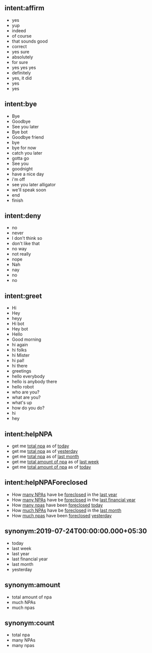 ## intent:affirm
- yes
- yup
- indeed
- of course
- that sounds good
- correct
- yes sure
- absolutely
- for sure
- yes yes yes
- definitely
- yes, it did
- yes
- yes

## intent:bye
- Bye
- Goodbye
- See you later
- Bye bot
- Goodbye friend
- bye
- bye for now
- catch you later
- gotta go
- See you
- goodnight
- have a nice day
- i'm off
- see you later alligator
- we'll speak soon
- end
- finish

## intent:deny
- no
- never
- I don't think so
- don't like that
- no way
- not really
- nope
- Nah
- nay
- no
- no

## intent:greet
- Hi
- Hey
- heyy
- Hi bot
- Hey bot
- Hello
- Good morning
- hi again
- hi folks
- hi Mister
- hi pal!
- hi there
- greetings
- hello everybody
- hello is anybody there
- hello robot
- who are you?
- what are you?
- what's up
- how do you do?
- hi
- hey

## intent:helpNPA
- get me [total npa](type:count) as of [today](time:2019-07-24T00:00:00.000+05:30)
- get me [total npa](type:count) as of [yesterday](time:2019-07-24T00:00:00.000+05:30)
- get me [total npa](type:count) as of [last month](time:2019-07-24T00:00:00.000+05:30)
- get me [total amount of npa](type:amount) as of [last week](time:2019-07-24T00:00:00.000+05:30)
- get me [total amount of npa](type:amount) as of [today](time:2019-07-24T00:00:00.000+05:30)

## intent:helpNPAForeclosed
- How [many NPAs](type:count) have be [foreclosed](closure) in the [last year](time:2019-07-24T00:00:00.000+05:30)
- How [many NPAs](type:count) have be [foreclosed](closure) in the [last financial year](time:2019-07-24T00:00:00.000+05:30)
- How [many npas](type:count) have been [foreclosed](closure) [today](time:2019-07-24T00:00:00.000+05:30)
- How [much NPAs](type:amount) have be [foreclosed](closure) in the [last month](time:2019-07-24T00:00:00.000+05:30)
- How [much npas](type:amount) have been [foreclosed](closure) [yesterday](time:2019-07-24T00:00:00.000+05:30)

## synonym:2019-07-24T00:00:00.000+05:30
- today
- last week
- last year
- last financial year
- last month
- yesterday

## synonym:amount
- total amount of npa
- much NPAs
- much npas

## synonym:count
- total npa
- many NPAs
- many npas
